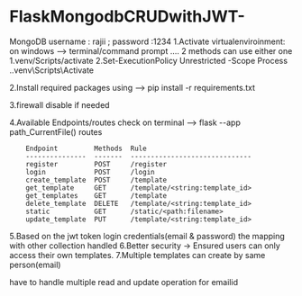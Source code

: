 # FlaskMongodbCRUDwithJWT-

MongoDB username : rajii ; password :1234
1.Activate virtualenviroinment:
    on windows --> terminal/command prompt
        .... 2 methods can use either one
        1.venv/Scripts/activate
        2.Set-ExecutionPolicy Unrestricted -Scope Process
            .\.venv\Scripts\Activate

2.Install required packages using --> pip install -r requirements.txt

3.firewall disable if needed

4.Available Endpoints/routes check on terminal --> flask --app path_CurrentFile() routes

        Endpoint         Methods  Rule
        ---------------  -------  ------------------------------
        register         POST     /register        
        login            POST     /login
        create_template  POST     /template
        get_template     GET      /template/<string:template_id>
        get_templates    GET      /template
        delete_template  DELETE   /template/<string:template_id>
        static           GET      /static/<path:filename>
        update_template  PUT      /template/<string:template_id>

5.Based on the jwt token login credentials(email & password) the mapping with other collection handled
6.Better security → Ensured users can only access their own templates.
7.Multiple templates can create by same person(email)

have to handle multiple read and update operation for emailid  
